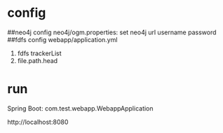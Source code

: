 # config
##neo4j config
neo4j/ogm.properties:
set neo4j url username password
##fdfs config
webapp/application.yml
1. fdfs trackerList
2. file.path.head

# run
Spring Boot: com.test.webapp.WebappApplication

http://localhost:8080